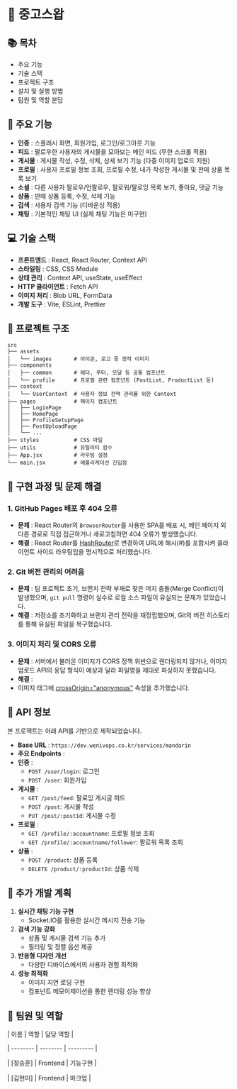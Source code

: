 # 🌱 중고스왑

## 📚 목차

- 주요 기능
- 기술 스택
- 프로젝트 구조
- 설치 및 실행 방법
- 팀원 및 역할 분담

## 🚀 주요 기능

- **인증** : 스플래시 화면, 회원가입, 로그인/로그아웃 기능
- **피드** : 팔로우한 사용자의 게시물을 모아보는 메인 피드 (무한 스크롤 적용)
- **게시물** : 게시물 작성, 수정, 삭제, 상세 보기 기능 (다중 이미지 업로드 지원)
- **프로필** : 사용자 프로필 정보 조회, 프로필 수정, 내가 작성한 게시물 및 판매 상품 목록 보기
- **소셜** : 다른 사용자 팔로우/언팔로우, 팔로워/팔로잉 목록 보기, 좋아요, 댓글 기능
- **상품** : 판매 상품 등록, 수정, 삭제 기능
- **검색** : 사용자 검색 기능 (디바운싱 적용)
- **채팅** : 기본적인 채팅 UI (실제 채팅 기능은 미구현)

## 💻 기술 스택

- **프론트엔드** : React, React Router, Context API
- **스타일링** : CSS, CSS Module
- **상태 관리** : Context API, useState, useEffect
- **HTTP 클라이언트** : Fetch API
- **이미지 처리** : Blob URL, FormData
- **개발 도구** : Vite, ESLint, Prettier

## 📁 프로젝트 구조

```src
src
├── assets
│   └── images       # 아이콘, 로고 등 정적 이미지
├── components
│   ├── common       # 헤더, 푸터, 모달 등 공통 컴포넌트
│   └── profile      # 프로필 관련 컴포넌트 (PostList, ProductList 등)
├── context
│   └── UserContext  # 사용자 정보 전역 관리를 위한 Context
├── pages            # 페이지 컴포넌트
│   ├── LoginPage
│   ├── HomePage
│   ├── ProfileSetupPage
│   ├── PostUploadPage
│   └── ...
├── styles           # CSS 파일
├── utils            # 유틸리티 함수
├── App.jsx          # 라우팅 설정
└── main.jsx         # 애플리케이션 진입점
```

## 📝 구현 과정 및 문제 해결

### 1. GitHub Pages 배포 후 404 오류

- **문제** : React Router의 `BrowserRouter`를 사용한 SPA를 배포 시, 메인 페이지 외 다른 경로로 직접 접근하거나 새로고침하면 404 오류가 발생했습니다.
- **해결** : React Router를 [HashRouter](vscode-file://vscode-app/c:/Users/Hoon/AppData/Local/Programs/Microsoft%20VS%20Code/resources/app/out/vs/code/electron-browser/workbench/workbench.html)로 변경하여 URL에 해시(#)를 포함시켜 클라이언트 사이드 라우팅임을 명시적으로 처리했습니다.

### 2. Git 버전 관리의 어려움

- **문제** : 팀 프로젝트 초기, 브랜치 전략 부재로 잦은 머지 충돌(Merge Conflict)이 발생했으며, `git pull` 명령어 실수로 로컬 소스 파일이 유실되는 문제가 있었습니다.
- **해결** : 저장소를 초기화하고 브랜치 관리 전략을 재정립했으며, Git의 버전 히스토리를 통해 유실된 파일을 복구했습니다.

### 3. 이미지 처리 및 CORS 오류

- **문제** : 서버에서 불러온 이미지가 CORS 정책 위반으로 렌더링되지 않거나, 이미지 업로드 API의 응답 형식이 예상과 달라 파일명을 제대로 파싱하지 못했습니다.
- **해결** :
- 이미지 태그에 [crossOrigin=&#34;anonymous&#34;](vscode-file://vscode-app/c:/Users/Hoon/AppData/Local/Programs/Microsoft%20VS%20Code/resources/app/out/vs/code/electron-browser/workbench/workbench.html) 속성을 추가했습니다.

## 📝 API 정보

본 프로젝트는 아래 API를 기반으로 제작되었습니다.

- **Base URL** : `https://dev.wenivops.co.kr/services/mandarin`
- **주요 Endpoints** :
- **인증** :
  - `POST /user/login`: 로그인
  - `POST /user`: 회원가입
- **게시물** :
  - `GET /post/feed`: 팔로잉 게시글 피드
  - `POST /post`: 게시물 작성
  - `PUT /post/:postId`: 게시물 수정
- **프로필** :
  - `GET /profile/:accountname`: 프로필 정보 조회
  - `GET /profile/:accountname/follower`: 팔로워 목록 조회
- **상품** :
  - `POST /product`: 상품 등록
  - `DELETE /product/:productId`: 상품 삭제

## 🌟 추가 개발 계획

1. **실시간 채팅 기능 구현**
   - Socket.IO를 활용한 실시간 메시지 전송 기능
2. **검색 기능 강화**
   - 상품 및 게시물 검색 기능 추가
   - 필터링 및 정렬 옵션 제공
3. **반응형 디자인 개선**
   - 다양한 디바이스에서의 사용자 경험 최적화
4. **성능 최적화**
   - 이미지 지연 로딩 구현
   - 컴포넌트 메모이제이션을 통한 렌더링 성능 향상

## 👥 팀원 및 역할

| 이름 | 역할 | 담당 역할 |

| -------- | -------- | --------- |

| [정승훈] | Frontend | 기능구현 |

| [김현미] | Frontend | 마크업 |
